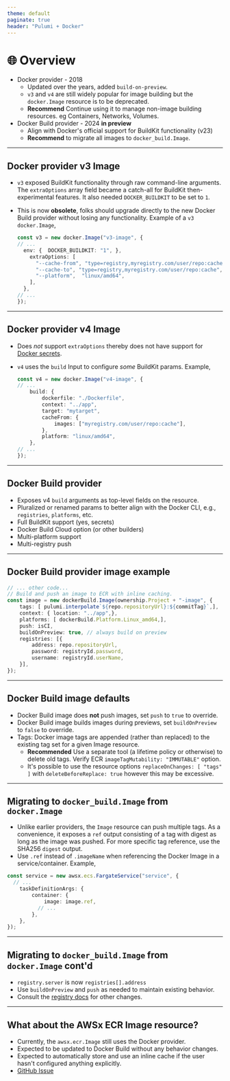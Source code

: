 ```yaml
---
theme: default
paginate: true
header: "Pulumi + Docker"
---
```


# 🌐 Overview

- Docker provider - 2018
  - Updated over the years, added `build-on-preview`.
  - `v3` and `v4` are still widely popular for image building but the `docker.Image` resource is to be deprecated.
  - **Recommend** Continue using it to manage non-image building resources. eg Containers, Networks, Volumes.
- Docker Build provider - 2024 **in preview**
  - Align with Docker's official support for BuildKit functionality (v23)
  - **Recommend** to migrate all images to `docker_build.Image`.

---

## Docker provider v3 Image

- `v3` exposed BuildKit functionality through raw command-line arguments. The `extraOptions` array field became a catch-all for BuildKit then-experimental features. It also needed `DOCKER_BUILDKIT` to be set to `1`.
- This is now **obsolete**, folks should upgrade directly to the new Docker Build provider without losing any functionality. Example of a `v3` `docker.Image`,

  ```typescript
  const v3 = new docker.Image("v3-image", {
  // ...
    env: {  DOCKER_BUILDKIT: "1", },
      extraOptions: [
        "--cache-from", "type=registry,myregistry.com/user/repo:cache",
        "--cache-to", "type=registry,myregistry.com/user/repo:cache",
        "--platform",  "linux/amd64",
      ],
    },
  // ...
  });
  ```

---

## Docker provider v4 Image

- Does *not* support `extraOptions` thereby does not have support for [Docker secrets](https://www.pulumi.com/registry/packages/docker-build/api-docs/image/#secrets).
- `v4` uses the `build` Input to configure *some* BuildKit params. Example,

  ```typescript
  const v4 = new docker.Image("v4-image", {
  // ...
      build: {
          dockerfile: "./Dockerfile",
          context: "../app",
          target: "mytarget",
          cacheFrom: {
              images: ["myregistry.com/user/repo:cache"],
          },
          platform: "linux/amd64",
      },
  // ...
  });
  ```

---

## Docker Build provider

- Exposes v4 `build` arguments as top-level fields on the resource.
- Pluralized or renamed params to better align with the Docker CLI, e.g., `registries`, `platforms`, etc.
- Full BuildKit support (yes, secrets)
- Docker Build Cloud option (or other builders)
- Multi-platform support
- Multi-registry push

---

## Docker Build provider image example

```typescript
// ... other code...
// Build and push an image to ECR with inline caching.
const image = new dockerBuild.Image(ownership.Project + "-image", {
    tags: [ pulumi.interpolate`${repo.repositoryUrl}:${commitTag}`,],
    context: { location: "../app",},
    platforms: [ dockerBuild.Platform.Linux_amd64,],
    push: isCI,
    buildOnPreview: true, // always build on preview
    registries: [{
        address: repo.repositoryUrl,
        password: registryId.password,
        username: registryId.userName,
    }],
});
```

---

## Docker Build image defaults

- Docker Build image does **not** push images, set `push` to `true` to override.
- Docker Build image builds images during previews, set `buildOnPreview` to `false` to override.
- Tags: Docker image tags are appended (rather than replaced) to the existing tag set for a given Image resource.
  - **Recommended** Use a separate tool (a lifetime policy or otherwise) to delete old tags. Verify ECR `imageTagMutability: "IMMUTABLE"` option.
  - It's possible to use the resource options `replaceOnChanges: [ "tags" ]` with `deleteBeforeReplace: true` however this may be excessive.

---

## Migrating to `docker_build.Image` from `docker.Image`

- Unlike earlier providers, the `Image` resource can push multiple tags. As a convenience, it exposes a `ref` output consisting of a tag with digest as long as the image was pushed. For more specific tag reference, use the SHA256 `digest` output.
- Use `.ref` instead of `.imageName` when referencing the Docker Image in a service/container. Example,

```typescript
const service = new awsx.ecs.FargateService("service", {
  // ...
    taskDefinitionArgs: {
        container: {
            image: image.ref,
          // ...
        },
    },
});
```

---

## Migrating to `docker_build.Image` from `docker.Image` cont'd

- `registry.server` is now `registries[].address`
- Use `buildOnPreview` and `push` as needed to maintain existing behavior.
- Consult the [registry docs](https://www.pulumi.com/registry/packages/docker-build/api-docs/image/) for other changes.

---

## What about the AWSx ECR Image resource?

- Currently, the `awsx.ecr.Image` still uses the Docker provider.
- Expected to be updated to Docker Build without any behavior changes.
- Expected to automatically store and use an inline cache if the user hasn't configured anything explicitly.
- [GitHub Issue](https://github.com/pulumi/pulumi-awsx/pull/1278)
